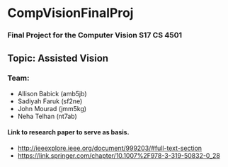 # CompVisionFinalProj
### Final Project for the Computer Vision S17 CS 4501

## Topic: Assisted Vision

### Team:
* Allison Babick (amb5jb)
* Sadiyah Faruk (sf2ne)
* John Mourad (jmm5kg)
* Neha Telhan (nt7ab)

#### Link to research paper to serve as basis. 
* http://ieeexplore.ieee.org/document/999203/#full-text-section
* https://link.springer.com/chapter/10.1007%2F978-3-319-50832-0_28 
